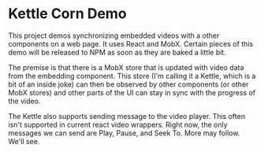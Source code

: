 # Kettle Corn Demo

This project demos synchronizing embedded videos with a other components on a
web page. It uses React and MobX. Certain pieces of this demo will be released
to NPM as soon as they are baked a little bit.

The premise is that there is a MobX store that is updated with video data from
the embedding component. This store (I'm calling it a Kettle, which is a bit of
an inside joke) can then be observed by other components (or other MobX stores)
and other parts of the UI can stay in sync with the progress of the video.

The Kettle also supports sending message to the video player. This often isn't
supported in current react video wrappers. Right now, the only messages we can
send are Play, Pause, and Seek To. More may follow. We'll see.
